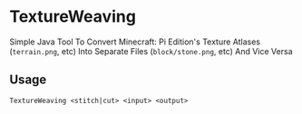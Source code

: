 # TextureWeaving
Simple Java Tool To Convert Minecraft: Pi Edition's Texture Atlases (``terrain.png``, etc) Into Separate Files (``block/stone.png``, etc) And Vice Versa

## Usage
```
TextureWeaving <stitch|cut> <input> <output>
```